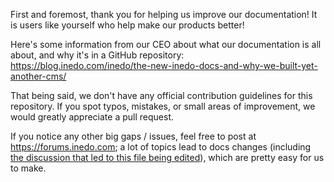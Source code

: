 First and foremost, thank you for helping us improve our documentation! It is users like yourself who help make our products better!

Here's some information from our CEO about what our documentation is all about, and why it's in a GitHub repository:
https://blog.inedo.com/inedo/the-new-inedo-docs-and-why-we-built-yet-another-cms/

That being said, we don't have any official contribution guidelines for this repository. If you spot typos, mistakes, or small areas of improvement, we would greatly appreciate a pull request. 

If you notice any other big gaps / issues, feel free to post at  https://forums.inedo.com; a lot of topics lead to docs changes (including [the discussion that led to this file being edited](https://forums.inedo.com/topic/4330/docs-on-github-contributing-md)), which are pretty easy for us to make.

